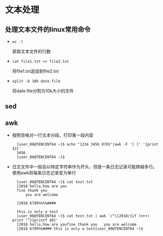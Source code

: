# 文本处理 #
## 处理文本文件的linux常用命令 ##
- `wc -l`
	
	获取文本文件的行数
- `cat file1.txt >> file2.txt`

	将file1.txt追加到file2.txt

- `split -b 10k date.file`

	将date.file分割为10k大小的文件
## sed ##

## awk ##

- 按照空格对一行文本分段，打印某一段内容
	
		[user_00@TENCENT64 ~]$ echo "1234 3456 8765"|awk -F '[ ]' '{print $2}'
		3456
		[user_00@TENCENT64 ~]$ 

- 日志文件中一般会以特定字符串作为开头，但是一条日志记录可能跨越多行。使用awk将每条日志记录变为单行

		[user_00@TENCENT64 ~]$ cat test.txt 
		[2018 hello,how are you
		fine thank you 
			you are welcome
		
		[2018 6789%%%%#### 
		
		this is only a test
		[user_00@TENCENT64 ~]$ cat test.txt | awk '/^\[2018/{if (n++) print ""}{printf $0}'
		[2018 hello,how are youfine thank you 	you are welcome
		[2018 6789%%#### this is only a test[user_00@TENCENT64 ~]$ 
